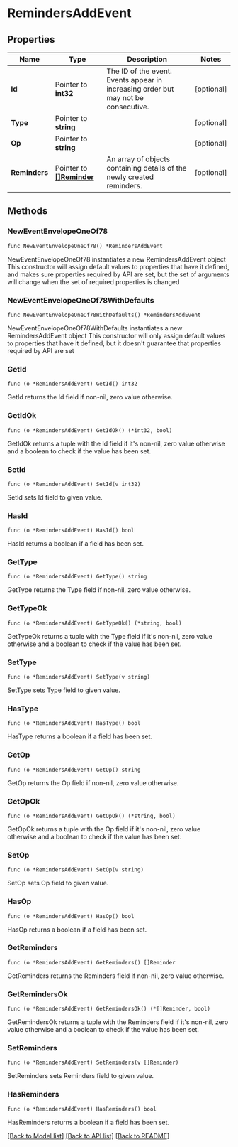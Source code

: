 # RemindersAddEvent

## Properties

Name | Type | Description | Notes
------------ | ------------- | ------------- | -------------
**Id** | Pointer to **int32** | The ID of the event. Events appear in increasing order but may not be consecutive.  | [optional] 
**Type** | Pointer to **string** |  | [optional] 
**Op** | Pointer to **string** |  | [optional] 
**Reminders** | Pointer to [**[]Reminder**](Reminder.md) | An array of objects containing details of the newly created reminders.  | [optional] 

## Methods

### NewEventEnvelopeOneOf78

`func NewEventEnvelopeOneOf78() *RemindersAddEvent`

NewEventEnvelopeOneOf78 instantiates a new RemindersAddEvent object
This constructor will assign default values to properties that have it defined,
and makes sure properties required by API are set, but the set of arguments
will change when the set of required properties is changed

### NewEventEnvelopeOneOf78WithDefaults

`func NewEventEnvelopeOneOf78WithDefaults() *RemindersAddEvent`

NewEventEnvelopeOneOf78WithDefaults instantiates a new RemindersAddEvent object
This constructor will only assign default values to properties that have it defined,
but it doesn't guarantee that properties required by API are set

### GetId

`func (o *RemindersAddEvent) GetId() int32`

GetId returns the Id field if non-nil, zero value otherwise.

### GetIdOk

`func (o *RemindersAddEvent) GetIdOk() (*int32, bool)`

GetIdOk returns a tuple with the Id field if it's non-nil, zero value otherwise
and a boolean to check if the value has been set.

### SetId

`func (o *RemindersAddEvent) SetId(v int32)`

SetId sets Id field to given value.

### HasId

`func (o *RemindersAddEvent) HasId() bool`

HasId returns a boolean if a field has been set.

### GetType

`func (o *RemindersAddEvent) GetType() string`

GetType returns the Type field if non-nil, zero value otherwise.

### GetTypeOk

`func (o *RemindersAddEvent) GetTypeOk() (*string, bool)`

GetTypeOk returns a tuple with the Type field if it's non-nil, zero value otherwise
and a boolean to check if the value has been set.

### SetType

`func (o *RemindersAddEvent) SetType(v string)`

SetType sets Type field to given value.

### HasType

`func (o *RemindersAddEvent) HasType() bool`

HasType returns a boolean if a field has been set.

### GetOp

`func (o *RemindersAddEvent) GetOp() string`

GetOp returns the Op field if non-nil, zero value otherwise.

### GetOpOk

`func (o *RemindersAddEvent) GetOpOk() (*string, bool)`

GetOpOk returns a tuple with the Op field if it's non-nil, zero value otherwise
and a boolean to check if the value has been set.

### SetOp

`func (o *RemindersAddEvent) SetOp(v string)`

SetOp sets Op field to given value.

### HasOp

`func (o *RemindersAddEvent) HasOp() bool`

HasOp returns a boolean if a field has been set.

### GetReminders

`func (o *RemindersAddEvent) GetReminders() []Reminder`

GetReminders returns the Reminders field if non-nil, zero value otherwise.

### GetRemindersOk

`func (o *RemindersAddEvent) GetRemindersOk() (*[]Reminder, bool)`

GetRemindersOk returns a tuple with the Reminders field if it's non-nil, zero value otherwise
and a boolean to check if the value has been set.

### SetReminders

`func (o *RemindersAddEvent) SetReminders(v []Reminder)`

SetReminders sets Reminders field to given value.

### HasReminders

`func (o *RemindersAddEvent) HasReminders() bool`

HasReminders returns a boolean if a field has been set.


[[Back to Model list]](../README.md#documentation-for-models) [[Back to API list]](../README.md#documentation-for-api-endpoints) [[Back to README]](../README.md)


